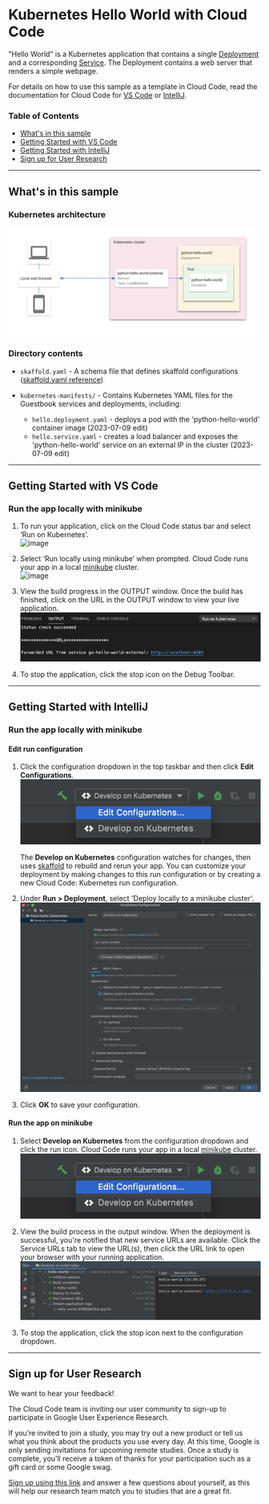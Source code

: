 # Kubernetes Hello World with Cloud Code

"Hello World" is a Kubernetes application that contains a single
[Deployment](https://kubernetes.io/docs/concepts/workloads/controllers/deployment/) and a corresponding
[Service](https://kubernetes.io/docs/concepts/services-networking/service/). The Deployment contains a web server that renders a simple webpage.

For details on how to use this sample as a template in Cloud Code, read the documentation for Cloud Code for [VS Code](https://cloud.google.com/code/docs/vscode/quickstart-local-dev?utm_source=ext&utm_medium=partner&utm_campaign=CDR_kri_gcp_cloudcodereadmes_012521&utm_content=-) or [IntelliJ](https://cloud.google.com/code/docs/intellij/quickstart-k8s?utm_source=ext&utm_medium=partner&utm_campaign=CDR_kri_gcp_cloudcodereadmes_012521&utm_content=-).

### Table of Contents
* [What's in this sample](#whats-in-this-sample)
* [Getting Started with VS Code](#getting-started-with-vs-code)
* [Getting Started with IntelliJ](#getting-started-with-intellij)
* [Sign up for User Research](#sign-up-for-user-research)

---
## What's in this sample
### Kubernetes architecture
![Kubernetes Architecture Diagram](./img/diagram.png)

### Directory contents

- `skaffold.yaml` - A schema file that defines skaffold configurations ([skaffold.yaml reference](https://skaffold.dev/docs/references/yaml/))
- `kubernetes-manifests/` - Contains Kubernetes YAML files for the Guestbook services and deployments, including:

  - `hello.deployment.yaml` - deploys a pod with the 'python-hello-world' container image (2023-07-09 edit)
  - `hello.service.yaml` - creates a load balancer and exposes the 'python-hello-world' service on an external IP in the cluster (2023-07-09 edit)

---
## Getting Started with VS Code

### Run the app locally with minikube

1. To run your application, click on the Cloud Code status bar and select ‘Run on Kubernetes’.  
![image](C:\hello-world-1\img\status-bar.png) 

2. Select ‘Run locally using minikube’ when prompted. Cloud Code runs your app in a local [minikube](https://minikube.sigs.k8s.io/docs/start/) cluster.  
![image](hello-world-1/img/create-k8s-cluster.png)

3. View the build progress in the OUTPUT window. Once the build has finished, click on the URL in the OUTPUT window to view your live application.  
![image](./img/kubernetes-url.png)

4.  To stop the application, click the stop icon on the Debug Toolbar.

---
## Getting Started with IntelliJ

### Run the app locally with minikube

#### Edit run configuration
1. Click the configuration dropdown in the top taskbar and then click **Edit Configurations**.
![image](./img/edit-configurations.png)

   The **Develop on Kubernetes** configuration watches for changes, then uses [skaffold](https://skaffold.dev/docs/) to rebuild and rerun your app. You can customize your deployment by making changes to this run configuration or by creating a new Cloud Code: Kubernetes run configuration.


3. Under **Run > Deployment**, select 'Deploy locally to a minikube cluster'.
![image](./img/run-debug-dialog.png)

4. Click **OK** to save your configuration. 


#### Run the app on minikube
1. Select **Develop on Kubernetes** from the configuration dropdown and click the run icon. Cloud Code runs your app in a local [minikube](ttps://minikube.sigs.k8s.io/docs/start/) cluster.  
![image](./img/edit-configurations.png)


2. View the build process in the output window. When the deployment is successful, you're notified that new service URLs are available. Click the Service URLs tab to view the URL(s), then click the URL link to open your browser with your running application.  
![image](./img/service-urls.png)

3. To stop the application, click the stop icon next to the configuration dropdown.

---
## Sign up for User Research

We want to hear your feedback!

The Cloud Code team is inviting our user community to sign-up to participate in Google User Experience Research. 

If you’re invited to join a study, you may try out a new product or tell us what you think about the products you use every day. At this time, Google is only sending invitations for upcoming remote studies. Once a study is complete, you’ll receive a token of thanks for your participation such as a gift card or some Google swag. 

[Sign up using this link](https://google.qualtrics.com/jfe/form/SV_4Me7SiMewdvVYhL?reserved=1&utm_source=In-product&Q_Language=en&utm_medium=own_prd&utm_campaign=Q1&productTag=clou&campaignDate=January2021&referral_code=UXbT481079) and answer a few questions about yourself, as this will help our research team match you to studies that are a great fit.
